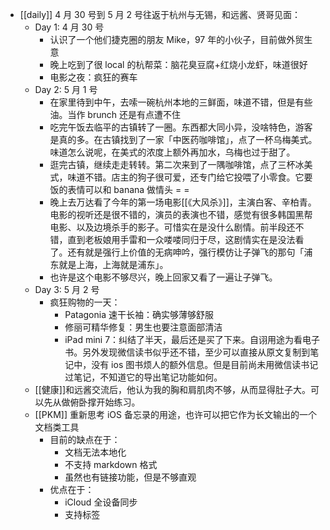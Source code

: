 - [[daily]] 4 月 30 号到 5 月 2 号往返于杭州与无锡，和远酱、贤哥见面：
	- Day 1: 4 月 30 号
		- 认识了一个他们捷克圈的朋友 Mike，97 年的小伙子，目前做外贸生意
		- 晚上吃到了很 local 的杭帮菜：脑花臭豆腐+红烧小龙虾，味道很好
		- 电影之夜：疯狂的赛车
	- Day 2: 5 月 1 号
		- 在家里待到中午，去嗦一碗杭州本地的三鲜面，味道不错，但是有些油。当作 brunch 还是有点遭不住
		- 吃完午饭去临平的古镇转了一圈。东西都大同小异，没啥特色，游客是真的多。在古镇找到了一家「中医药咖啡馆」，点了一杯乌梅美式。味道怎么说呢，在美式的浓度上额外再加水，乌梅也过于甜了。
		- 逛完古镇，继续走走转转。第二次来到了一隅咖啡馆，点了三杯冰美式，味道不错。店主的狗子很可爱，还专门给它投喂了小零食。它要饭的表情可以和 banana 做情头 = =
		- 晚上去万达看了今年的第一场电影[[《大风杀》]]，主演白客、辛柏青。电影的视听还是很不错的，演员的表演也不错，感觉有很多韩国黑帮电影、以及边境杀手的影子。可惜实在是没什么剧情。前半段还不错，直到老板娘用手雷和一众喽喽同归于尽，这剧情实在是没法看了。还有就是强行上价值的无病呻吟，强行模仿让子弹飞的那句「浦东就是上海，上海就是浦东」。
		- 也许是这个电影不够尽兴，晚上回家又看了一遍让子弹飞。
	- Day 3: 5 月 2 号
		- 疯狂购物的一天：
			- Patagonia 速干长袖：确实够薄够舒服
			- 修丽可精华修复：男生也要注意面部清洁
			- iPad mini 7：纠结了半天，最后还是买了下来。自诩用途为看电子书。另外发现微信读书似乎还不错，至少可以直接从原文复制到笔记中，没有 ios 图书烦人的额外信息。但是目前尚未用微信读书记过笔记，不知道它的导出笔记功能如何。
	- [[健康]]和远酱交流后，他认为我的胸和肩肌肉不够，从而显得肚子大。可以先从做俯卧撑开始练习。
	- [[PKM]] 重新思考 iOS 备忘录的用途，也许可以把它作为长文输出的一个文档类工具
		- 目前的缺点在于：
			- 文档无法本地化
			- 不支持 markdown 格式
			- 虽然也有链接功能，但是不够直观
		- 优点在于：
			- iCloud 全设备同步
			- 支持标签